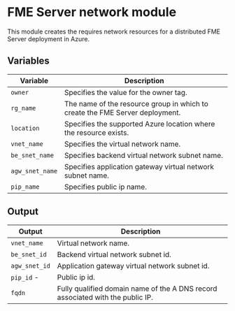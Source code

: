 # FME Server network module
This module creates the requires network resources for a distributed FME Server deployment in Azure.

## Variables
|Variable|Description|
|---|---|
|`owner` | Specifies the value for the owner tag.
|`rg_name` | The name of the resource group in which to create the FME Server deployment.
|`location` | Specifies the supported Azure location where the resource exists.
|`vnet_name` | Specifies the virtual network name.
|`be_snet_name` | Specifies backend virtual network subnet name.
|`agw_snet_name` | Specifies application gateway virtual network subnet name.
|`pip_name` | Specifies public ip name.

## Output
|Output|Description|
|---|---|
|`vnet_name` | Virtual network name.
|`be_snet_id` | Backend virtual network subnet id.
|`agw_snet_id` | Application gateway virtual network subnet id.
|`pip_id` -|Public ip id.
|`fqdn` | Fully qualified domain name of the A DNS record associated with the public IP.

